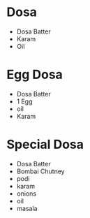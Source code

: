 # Dosa

* Dosa Batter
* Karam
* Oil


# Egg Dosa

* Dosa Batter
* 1 Egg
* oil
* Karam

# Special Dosa

* Dosa Batter
* Bombai Chutney
* podi
* karam
* onions
* oil
* masala


